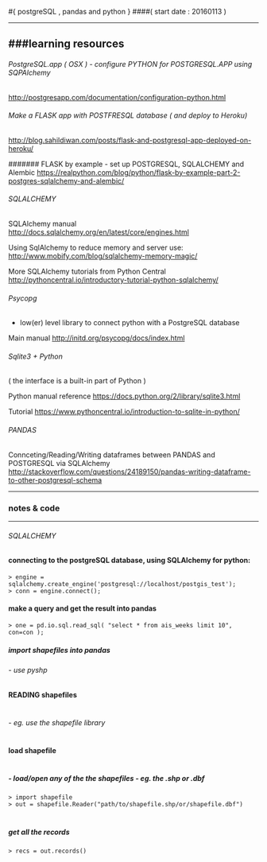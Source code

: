 #{ postgreSQL , pandas and python }
####( start date : 20160113 )


----------
###learning resources
--------------

######  PostgreSQL.app ( OSX ) - configure PYTHON for POSTGRESQL.APP using SQPAlchemy
http://postgresapp.com/documentation/configuration-python.html

###### Make a FLASK app with POSTFRESQL database ( and deploy to Heroku)
http://blog.sahildiwan.com/posts/flask-and-postgresql-app-deployed-on-heroku/

####### FLASK by example - set up POSTGRESQL, SQLALCHEMY and Alembic
https://realpython.com/blog/python/flask-by-example-part-2-postgres-sqlalchemy-and-alembic/


###### SQLALCHEMY

SQLAlchemy manual
http://docs.sqlalchemy.org/en/latest/core/engines.html

Using SqlAlchemy to reduce memory and server use:
http://www.mobify.com/blog/sqlalchemy-memory-magic/

More SQLAlchemy tutorials from Python Central
http://pythoncentral.io/introductory-tutorial-python-sqlalchemy/


###### Psycopg 
- low(er) level library to connect python with a PostgreSQL database

Main manual
http://initd.org/psycopg/docs/index.html



###### Sqlite3 + Python
( the interface is a built-in part of Python )

Python manual reference 
https://docs.python.org/2/library/sqlite3.html

Tutorial 
https://www.pythoncentral.io/introduction-to-sqlite-in-python/


###### PANDAS

Connceting/Reading/Writing dataframes between PANDAS and POSTGRESQL via SQLAlchemy
http://stackoverflow.com/questions/24189150/pandas-writing-dataframe-to-other-postgresql-schema



---------------- 

### notes & code 

-----------------------------------


######  SQLALCHEMY

#### connecting to the postgreSQL database, using SQLAlchemy for python:
    > engine = sqlalchemy.create_engine('postgresql://localhost/postgis_test');
    > conn = engine.connect();

#### make a query and get the result into pandas
    > one = pd.io.sql.read_sql( "select * from ais_weeks limit 10", con=con );
> 




##### import shapefiles into pandas
######		- use pyshp




#### READING shapefiles
#
###### - eg. use the shapefile library

#
#### load shapefile
#
##### - load/open any of the the shapefiles - eg. the .shp or .dbf
    > import shapefile
    > out = shapefile.Reader("path/to/shapefile.shp/or/shapefile.dbf")

#
##### get all the records
    > recs = out.records()
